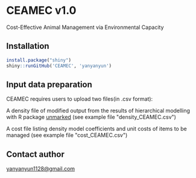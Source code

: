# CEAMEC v1.0
Cost-Effective Animal Management via Environmental Capacity

## Installation

```R
install.package("shiny")
shiny::runGitHub('CEAMEC', 'yanyanyun')
```

## Input data preparation

CEAMEC requires users to upload two files(in .csv format):

A density file of modified output from the results of hierarchical modelling with R package [unmarked](https://cran.r-project.org/web/packages/unmarked/) (see example file "density_CEAMEC.csv") 

A cost file listing density model coefficients and unit costs of items to be managed (see example file "cost_CEAMEC.csv")  

## Contact author

yanyanyun1128@gmail.com
